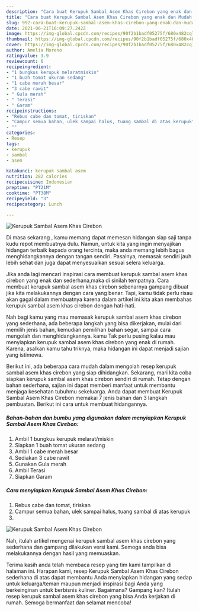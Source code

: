 ```yaml
---
description: "Cara buat Kerupuk Sambal Asem Khas Cirebon yang enak dan Mudah Dibuat"
title: "Cara buat Kerupuk Sambal Asem Khas Cirebon yang enak dan Mudah Dibuat"
slug: 992-cara-buat-kerupuk-sambal-asem-khas-cirebon-yang-enak-dan-mudah-dibuat
date: 2021-06-21T16:09:27.242Z
image: https://img-global.cpcdn.com/recipes/90f2b1badf05275f/680x482cq70/kerupuk-sambal-asem-khas-cirebon-foto-resep-utama.jpg
thumbnail: https://img-global.cpcdn.com/recipes/90f2b1badf05275f/680x482cq70/kerupuk-sambal-asem-khas-cirebon-foto-resep-utama.jpg
cover: https://img-global.cpcdn.com/recipes/90f2b1badf05275f/680x482cq70/kerupuk-sambal-asem-khas-cirebon-foto-resep-utama.jpg
author: Amelia Moreno
ratingvalue: 3.9
reviewcount: 6
recipeingredient:
- "1 bungkus kerupuk melaratmiskin"
- "1 buah tomat ukuran sedang"
- "1 cabe merah besar"
- "3 cabe rawit"
- " Gula merah"
- " Terasi"
- " Garam"
recipeinstructions:
- "Rebus cabe dan tomat, tiriskan"
- "Campur semua bahan, ulek sampai halus, tuang sambal di atas kerupuk"
- ""
categories:
- Resep
tags:
- kerupuk
- sambal
- asem

katakunci: kerupuk sambal asem 
nutrition: 282 calories
recipecuisine: Indonesian
preptime: "PT21M"
cooktime: "PT38M"
recipeyield: "3"
recipecategory: Lunch

---
```



![Kerupuk Sambal Asem Khas Cirebon](https://img-global.cpcdn.com/recipes/90f2b1badf05275f/680x482cq70/kerupuk-sambal-asem-khas-cirebon-foto-resep-utama.jpg)

Di masa  sekarang , kamu memang dapat memesan hidangan siap saji tanpa kudu repot membuatnya dulu. Namun, untuk kita yang ingin menyajikan hidangan terbaik kepada orang tercinta, maka anda memang lebih bagus menghidangkannya dengan tangan sendiri. Pasalnya, memasak sendiri jauh lebih sehat dan juga dapat menyesuaikan sesuai selera keluarga.

Jika anda lagi mencari inspirasi cara membuat kerupuk sambal asem khas cirebon yang enak dan sederhana,maka di sinilah tempatnya. Cara membuat kerupuk sambal asem khas cirebon  sebenarnya gampang dibuat jika kita melakukannya dengan cara yang benar. Tapi, kamu tidak perlu risau akan gagal dalam membuatnya 
karena dalam artikel ini kita akan membahas kerupuk sambal asem khas cirebon dengan hati-hati.  



Nah bagi kamu yang mau memasak kerupuk sambal asem khas cirebon yang sederhana, ada beberapa langkah yang bisa dikerjakan, mulai dari memilih jenis bahan, kemudian pemilihan bahan segar, sampai cara mengolah dan menghidangkannya. kamu Tak perlu pusing kalau mau menyiapkan kerupuk sambal asem khas cirebon yang enak di rumah. Karena, asalkan kamu  tahu triknya, maka hidangan ini dapat menjadi sajian yang istimewa.

Berikut ini, ada beberapa cara mudah dalam mengolah resep kerupuk sambal asem khas cirebon yang siap dihidangkan. Sekarang, mari kita coba siapkan kerupuk sambal asem khas cirebon sendiri di rumah. Tetap dengan bahan sederhana, sajian ini dapat memberi manfaat untuk membantu menjaga kesehatan tubuhmu sekeluarga. Anda dapat membuat Kerupuk Sambal Asem Khas Cirebon memakai 7 jenis bahan dan 3 langkah pembuatan. Berikut ini cara untuk membuat hidangannya.

<!--inarticleads1-->

##### Bahan-bahan dan bumbu yang digunakan dalam menyiapkan Kerupuk Sambal Asem Khas Cirebon:

1. Ambil 1 bungkus kerupuk melarat/miskin
1. Siapkan 1 buah tomat ukuran sedang
1. Ambil 1 cabe merah besar
1. Sediakan 3 cabe rawit
1. Gunakan  Gula merah
1. Ambil  Terasi
1. Siapkan  Garam




<!--inarticleads2-->

##### Cara menyiapkan Kerupuk Sambal Asem Khas Cirebon:

1. Rebus cabe dan tomat, tiriskan
1. Campur semua bahan, ulek sampai halus, tuang sambal di atas kerupuk
1. 
<img src="https://img-global.cpcdn.com/steps/56332cfe8e240ce8/160x128cq70/kerupuk-sambal-asem-khas-cirebon-langkah-memasak-3-foto.jpg" alt="Kerupuk Sambal Asem Khas Cirebon">



Nah, itulah artikel mengenai  kerupuk sambal asem khas cirebon  yang sederhana dan gampang dilakukan versi kami. Semoga anda bisa melakukannya dengan hasil yang memuaskan. 

Terima kasih anda telah membaca resep yang tim kami tampilkan di halaman ini. Harapan kami, resep  Kerupuk Sambal Asem Khas Cirebon sederhana di atas dapat membantu Anda menyiapkan hidangan yang sedap untuk keluarga/teman maupun menjadi inspirasi bagi Anda yang berkeinginan untuk berbisnis kuliner. Bagaimana? Gampang kan? Itulah resep kerupuk sambal asem khas cirebon yang bisa Anda kerjakan di rumah. Semoga bermanfaat dan selamat mencoba!

